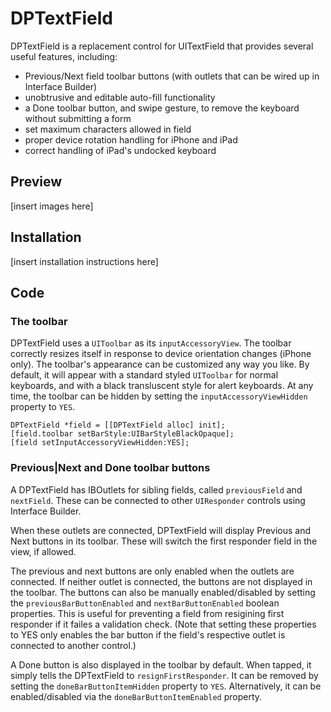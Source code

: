 DPTextField
===========

DPTextField is a replacement control for UITextField that provides several
useful features, including:

- Previous/Next field toolbar buttons (with outlets that can be wired up in
Interface Builder)
- unobtrusive and editable auto-fill functionality
- a Done toolbar button, and swipe gesture, to remove the keyboard without
submitting a form
- set maximum characters allowed in field
- proper device rotation handling for iPhone and iPad
- correct handling of iPad's undocked keyboard

## Preview

[insert images here]

## Installation

[insert installation instructions here]

## Code

### The toolbar

DPTextField uses a `UIToolbar` as its `inputAccessoryView`. The toolbar
correctly resizes itself in response to device orientation changes (iPhone
only). The toolbar's appearance can be customized any way you like. By default,
it will appear with a standard styled `UIToolbar` for normal keyboards, and with
a black transluscent style for alert keyboards. At any time, the toolbar can be
hidden by setting the `inputAccessoryViewHidden` property to `YES`.

```
DPTextField *field = [[DPTextField alloc] init];
[field.toolbar setBarStyle:UIBarStyleBlackOpaque];
[field setInputAccessoryViewHidden:YES];
```

### Previous|Next and Done toolbar buttons

A DPTextField has IBOutlets for sibling fields, called `previousField` and
`nextField`. These can be connected to other `UIResponder` controls using
Interface Builder.

When these outlets are connected, DPTextField will display Previous and Next
buttons in its toolbar. These will switch the first responder field in the view,
if allowed.

The previous and next buttons are only enabled when the outlets are connected.
If neither outlet is connected, the buttons are not displayed in the toolbar.
The buttons can also be manually enabled/disabled by setting the
`previousBarButtonEnabled` and `nextBarButtonEnabled` boolean properties. This
is useful for preventing a field from resigining first responder if it failes a
validation check. (Note that setting these properties to YES only enables the
bar button if the field's respective outlet is connected to another control.)

A Done button is also displayed in the toolbar by default. When tapped, it
simply tells the DPTextField to `resignFirstResponder`. It can be removed by
setting the `doneBarButtonItemHidden` property to `YES`. Alternatively, it can
be enabled/disabled via the `doneBarButtonItemEnabled` property.

